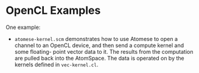 OpenCL Examples
===============

One example:
* `atomese-kernel.scm` demonstrates how to use Atomese to open a channel
  to an OpenCL device, and then send a compute kernel and some floating-
  point vector data to it. The results from the computation are pulled
  back into the AtomSpace.  The data is operated on by the kernels
  defined in `vec-kernel.cl`.
